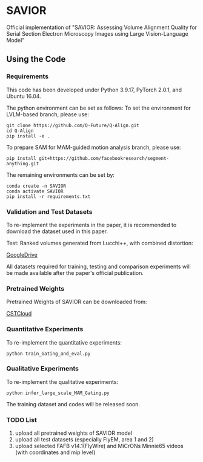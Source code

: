 # SAVIOR
Official implementation of "SAVIOR: Assessing Volume Alignment Quality for Serial Section Electron Microscopy Images using Large Vision-Language Model"

## Using the Code
### Requirements
This code has been developed under Python 3.9.17, PyTorch 2.0.1, and Ubuntu 16.04.

The python environment can be set as follows:
To set the environment for LVLM-based branch, please use:
```shell
git clone https://github.com/Q-Future/Q-Align.git
cd Q-Align
pip install -e .
```
To prepare SAM for MAM-guided motion analysis branch, please use:
```shell
pip install git+https://github.com/facebookresearch/segment-anything.git
```
The remaining environments can be set by:
```shell
conda create -n SAVIOR
conda activate SAVIOR
pip install -r requirements.txt
```

### Validation and Test Datasets
To re-implement the experiments in the paper, it is recommended to download the dataset used in this paper.

Test: Ranked volumes generated from Lucchi++, with combined distortion:

[GoogleDrive](https://drive.google.com/file/d/1EoeLCeYjoac_ASdTV2Wloi0sTY6l8PJM/view?usp=sharing)

All datasets required for training, testing and comparison experiments will be made available after the paper's official publication.

### Pretrained Weights
Pretrained Weights of SAVIOR can be downloaded from:

[CSTCloud]()

### Quantitative Experiments
To re-implement the quantitative experiments:
```Register
python train_Gating_and_eval.py
```

### Qualitative Experiments
To re-implement the qualitative experiments:
```Register
python infer_large_scale_MAM_Gating.py
```

The training dataset and codes will be released soon.

### TODO List
1. upload all pretrained weights of SAVIOR model
2. upload all test datasets (especially FlyEM, area 1 and 2)
3. upload selected FAFB v14.1(FlyWire) and MiCrONs Minnie65 videos (with coordinates and mip level)






